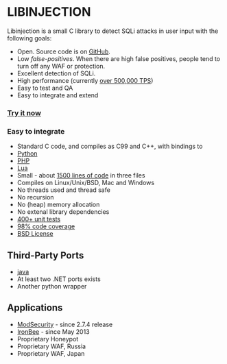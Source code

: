 LIBINJECTION
==========================

Libinjection is a small C library to detect SQLi attacks in user input with the following goals:

* Open.  Source code is on [GitHub](https://github.com/client9/libinjection/).
* Low _false-positives_.   When there are high false positives, people tend to turn off any WAF or protection.
* Excellent detection of SQLi.
* High performance (currently [over 500,000 TPS](https://libinjection.client9.com/cicada/artifacts/libinjection/libinjection-speed/latest/console.txt))
* Easy to test and QA
* Easy to integrate and extend

### [Try it now](/diagnostics)

### Easy to integrate

* Standard C code, and compiles as C99 and C++, with bindings to
 * [Python](https://github.com/client9/libinjection/wiki/doc-sqli-python)
 * [PHP](https://github.com/client9/libinjection/wiki/doc-sqli-php)
 * [Lua](https://github.com/client9/libinjection/tree/master/lua)
* Small - about [1500 lines of code](https://libinjection.client9.com/cicada/artifacts/libinjection/libinjection-loc/latest/console.txt) in three files
* Compiles on Linux/Unix/BSD, Mac and Windows
* No threads used and thread safe
* No recursion
* No (heap) memory allocation
* No extenal library dependencies
* [400+ unit tests](https://github.com/client9/libinjection/tree/master/tests)
* [98% code coverage](https://libinjection.client9.com/cicada/artifacts/libinjection/libinjection-coverage-unittest/latest/lcov-html/libinjection/src/index.html)
* [BSD License](https://github.com/client9/libinjection/blob/master/COPYING)

Third-Party Ports
---------------------

* [java](https://github.com/Kanatoko/libinjection-Java)
* At least two .NET ports exists
* Another python wrapper

Applications
---------------------

* [ModSecurity](http://www.modsecurity.org/) - since 2.7.4 release
* [IronBee](https://www.ironbee.com) - since May 2013
* Proprietary Honeypot
* Proprietary WAF, Russia
* Proprietary WAF, Japan
